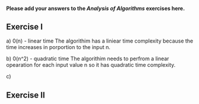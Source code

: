 #### Please add your answers to the ***Analysis of  Algorithms*** exercises here.

## Exercise I

a) 0(n) - linear time
    The algorithim has a liniear time complexity because the time increases in porportion to the input n.


b) 0(n^2) - quadratic time
    The algorithim needs to perfrom a linear opearation for each input value n so it has quadratic time complexity.

c)

## Exercise II


